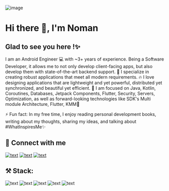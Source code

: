 ![image](https://github.com/nmnfaisal/nmnfaisal/assets/45178766/00c8a670-163f-4b99-aa79-8ec9aab8321a)
# Hi there 👋, I'm Noman

## Glad to see you here !✨
I am an Android Engineer 💻 with ~3+ years of experience. Being a Software Developer, it allows me to not only develop client-facing apps, but also develop them with state-of-the-art backend support. 🚁 I specialize in creating robust applications that meet all modern requirements. 🔥 I love designing applications that are lightweight and yet powerful, distributed yet synchronized, and beautiful yet efficient. 💙 I am focused on Java, Kotlin,  Coroutines, Databases, Jetpack Components, Flutter, Security, Servers, Optimization, as well as forward-looking technologies like SDK's Multi module Architecture, Flutter, KMM🌟

⚡ Fun fact: In my free time, I enjoy reading personal development books, writing about my thoughts, sharing my ideas, and talking about #WhatInspiresMe✨

## 🤝 Connect with me
[![text](https://img.shields.io/badge/LinkedIn-0077B5?style=for-the-badge&logo=linkedin&logoColor=white)](https://www.linkedin.com/in/nmnfaisal/)
[![text](https://img.shields.io/badge/Gmail-D14836?style=for-the-badge&logo=gmail&logoColor=white)](nmnfaisal@gmail.com)
[![text](https://img.shields.io/badge/twitter-0077B5?style=for-the-badge&logo=twitter&logoColor=white)](https://www.twitter.com/nmnfaisal/)

## ⚒️ Stack:
![text](https://img.shields.io/badge/Android-3DDC84?style=for-the-badge&logo=android&logoColor=white)
![text](https://img.shields.io/badge/Kotlin-0095D5?&style=for-the-badge&logo=kotlin&logoColor=white)
![text](https://img.shields.io/badge/Flutter-02569B?style=for-the-badge&logo=flutter&logoColor=white)
![text](https://img.shields.io/badge/Dart-0175C2?style=for-the-badge&logo=dart&logoColor=white)
![text](https://img.shields.io/badge/Spring-6DB33F?style=for-the-badge&logo=spring&logoColor=white)
